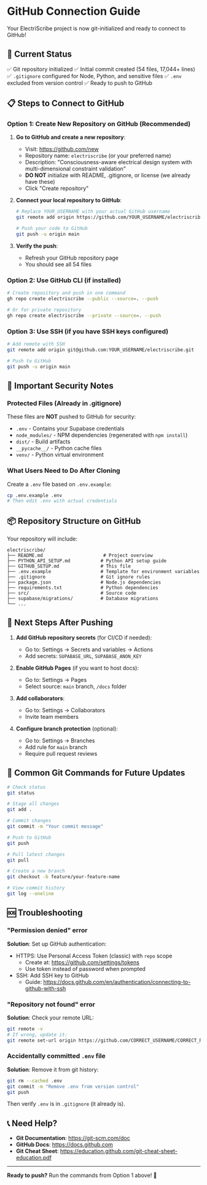 # GitHub Connection Guide

Your ElectriScribe project is now git-initialized and ready to connect to GitHub!

## 🎯 Current Status

✅ Git repository initialized
✅ Initial commit created (54 files, 17,044+ lines)
✅ `.gitignore` configured for Node, Python, and sensitive files
✅ `.env` excluded from version control
✅ Ready to push to GitHub

## 📋 Steps to Connect to GitHub

### Option 1: Create New Repository on GitHub (Recommended)

1. **Go to GitHub and create a new repository**:
   - Visit: https://github.com/new
   - Repository name: `electriscribe` (or your preferred name)
   - Description: "Consciousness-aware electrical design system with multi-dimensional constraint validation"
   - **DO NOT** initialize with README, .gitignore, or license (we already have these)
   - Click "Create repository"

2. **Connect your local repository to GitHub**:
   ```bash
   # Replace YOUR_USERNAME with your actual GitHub username
   git remote add origin https://github.com/YOUR_USERNAME/electriscribe.git

   # Push your code to GitHub
   git push -u origin main
   ```

3. **Verify the push**:
   - Refresh your GitHub repository page
   - You should see all 54 files

### Option 2: Use GitHub CLI (if installed)

```bash
# Create repository and push in one command
gh repo create electriscribe --public --source=. --push

# Or for private repository
gh repo create electriscribe --private --source=. --push
```

### Option 3: Use SSH (if you have SSH keys configured)

```bash
# Add remote with SSH
git remote add origin git@github.com:YOUR_USERNAME/electriscribe.git

# Push to GitHub
git push -u origin main
```

## 🔐 Important Security Notes

### Protected Files (Already in .gitignore)

These files are **NOT** pushed to GitHub for security:

- `.env` - Contains your Supabase credentials
- `node_modules/` - NPM dependencies (regenerated with `npm install`)
- `dist/` - Build artifacts
- `__pycache__/` - Python cache files
- `venv/` - Python virtual environment

### What Users Need to Do After Cloning

Create a `.env` file based on `.env.example`:

```bash
cp .env.example .env
# Then edit .env with actual credentials
```

## 📦 Repository Structure on GitHub

Your repository will include:

```
electriscribe/
├── README.md                      # Project overview
├── PYTHON_API_SETUP.md           # Python API setup guide
├── GITHUB_SETUP.md               # This file
├── .env.example                  # Template for environment variables
├── .gitignore                    # Git ignore rules
├── package.json                  # Node.js dependencies
├── requirements.txt              # Python dependencies
├── src/                          # Source code
├── supabase/migrations/          # Database migrations
└── ...
```

## 🚀 Next Steps After Pushing

1. **Add GitHub repository secrets** (for CI/CD if needed):
   - Go to: Settings → Secrets and variables → Actions
   - Add secrets: `SUPABASE_URL`, `SUPABASE_ANON_KEY`

2. **Enable GitHub Pages** (if you want to host docs):
   - Go to: Settings → Pages
   - Select source: `main` branch, `/docs` folder

3. **Add collaborators**:
   - Go to: Settings → Collaborators
   - Invite team members

4. **Configure branch protection** (optional):
   - Go to: Settings → Branches
   - Add rule for `main` branch
   - Require pull request reviews

## 🔄 Common Git Commands for Future Updates

```bash
# Check status
git status

# Stage all changes
git add .

# Commit changes
git commit -m "Your commit message"

# Push to GitHub
git push

# Pull latest changes
git pull

# Create a new branch
git checkout -b feature/your-feature-name

# View commit history
git log --oneline
```

## 🆘 Troubleshooting

### "Permission denied" error

**Solution**: Set up GitHub authentication:
- HTTPS: Use Personal Access Token (classic) with `repo` scope
  - Create at: https://github.com/settings/tokens
  - Use token instead of password when prompted
- SSH: Add SSH key to GitHub
  - Guide: https://docs.github.com/en/authentication/connecting-to-github-with-ssh

### "Repository not found" error

**Solution**: Check your remote URL:
```bash
git remote -v
# If wrong, update it:
git remote set-url origin https://github.com/CORRECT_USERNAME/CORRECT_REPO.git
```

### Accidentally committed `.env` file

**Solution**: Remove it from git history:
```bash
git rm --cached .env
git commit -m "Remove .env from version control"
git push
```

Then verify `.env` is in `.gitignore` (it already is).

## 📞 Need Help?

- **Git Documentation**: https://git-scm.com/doc
- **GitHub Docs**: https://docs.github.com
- **Git Cheat Sheet**: https://education.github.com/git-cheat-sheet-education.pdf

---

**Ready to push?** Run the commands from Option 1 above! 🚀
